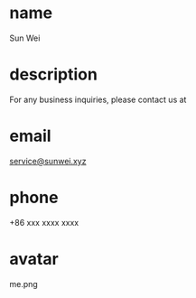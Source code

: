 # name

Sun Wei

# description

For any business inquiries, please contact us at

# email

service@sunwei.xyz

# phone

+86 xxx xxxx xxxx

# avatar

me.png
